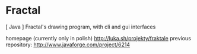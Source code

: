 # Fractal
[ Java ] Fractal's drawing program, with cli and gui interfaces

homepage (currently only in polish) http://luka.sh/projekty/fraktale
previous repository: http://www.javaforge.com/project/6214
